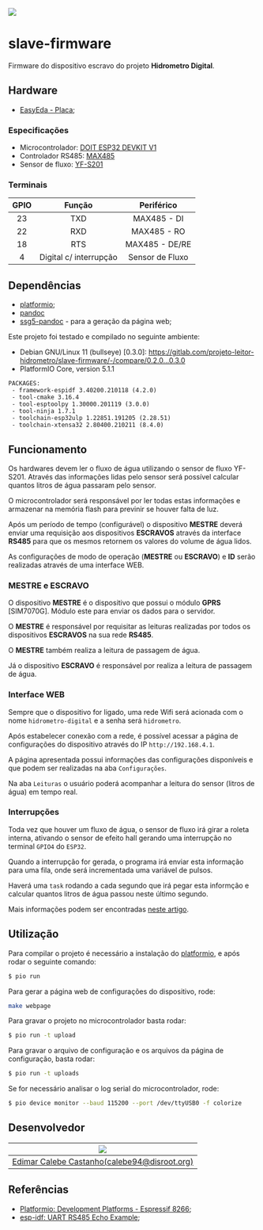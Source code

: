 ![](https://gitlab.com/projeto-leitor-hidrometro/slave-firmware/badges/main/pipeline.svg)

# slave-firmware

Firmware do dispositivo escravo do projeto **Hidrometro Digital**.

## Hardware

* [EasyEda - Placa](https://easyeda.com/editor#id=7732b4349d4646e5ac3e3764baabef0e);

### Especificações

* Microcontrolador: [DOIT ESP32 DEVKIT V1](https://docs.platformio.org/en/latest/boards/espressif32/esp32doit-devkit-v1.html#id1)
* Controlador RS485: [MAX485](https://www.maximintegrated.com/en/products/interface/transceivers/MAX485.html#tech-docs)
* Sensor de fluxo: [YF-S201](https://www.sparkfun.com/datasheets/Robotics/QR_QRE1113.GR.pdf)

### Terminais

| GPIO | Função | Periférico |
|:----:|:------:|:----------:|
| 23 | TXD | MAX485 - DI |
| 22 | RXD | MAX485 - RO |
| 18 | RTS | MAX485 - DE/RE |
| 4 | Digital c/ interrupção | Sensor de Fluxo |

## Dependências

* [platformio];
* [pandoc]
* [ssg5-pandoc] - para a geração da página web;

Este projeto foi testado e compilado no seguinte ambiente:

* Debian GNU/Linux 11 (bullseye)
[0.3.0]: https://gitlab.com/projeto-leitor-hidrometro/slave-firmware/-/compare/0.2.0...0.3.0
* PlatformIO Core, version 5.1.1

```
PACKAGES:
 - framework-espidf 3.40200.210118 (4.2.0)
 - tool-cmake 3.16.4
 - tool-esptoolpy 1.30000.201119 (3.0.0)
 - tool-ninja 1.7.1
 - toolchain-esp32ulp 1.22851.191205 (2.28.51)
 - toolchain-xtensa32 2.80400.210211 (8.4.0)
```
## Funcionamento

Os hardwares devem ler o fluxo de água utilizando o sensor de fluxo YF-S201. 
Através das informações lidas pelo sensor será possível calcular quantos litros de água passaram pelo sensor.

O microcontrolador será responsável por ler todas estas informações e armazenar na memória flash para previnir se houver falta de luz.

Após um período de tempo (configurável) o dispositivo **MESTRE** deverá enviar uma requisição aos dispositivos **ESCRAVOS** através da interface **RS485** para que os mesmos retornem os valores do volume de água lidos.

As configurações de modo de operação (**MESTRE** ou **ESCRAVO**) e **ID** serão realizadas através de uma interface WEB.

### MESTRE e ESCRAVO

O dispositivo **MESTRE** é o dispositivo que possui o módulo **GPRS** [SIM7070G]. Módulo este para enviar os dados para o servidor.

O **MESTRE** é responsável por requisitar as leituras realizadas por todos os dispositivos **ESCRAVOS** na sua rede **RS485**.

O **MESTRE** também realiza a leitura de passagem de água.

Já o dispositivo **ESCRAVO** é responsável por realiza a leitura de passagem de água.

### Interface WEB

Sempre que o dispositivo for ligado, uma rede Wifi será acionada com o nome `hidrometro-digital` e a senha será `hidrometro`.

Após estabelecer conexão com a rede, é possível acessar a página de configurações do dispositivo através do IP `http://192.168.4.1`.

A página apresentada possui informações das configurações disponíveis e que podem ser realizadas na aba `Configurações`.

Na aba `Leituras` o usuário poderá acompanhar a leitura do sensor (litros de água) em tempo real.

### Interrupções

Toda vez que houver um fluxo de água, o sensor de fluxo irá girar a
roleta interna, ativando o sensor de efeito hall gerando uma interrupção
no terminal `GPIO4` do `ESP32`.

Quando a interrupção for gerada, o programa irá enviar esta informação
para uma fila, onde será incrementada uma variável de pulsos.

Haverá uma `task` rodando a cada segundo que irá pegar esta informção e
calcular quantos litros de água passou neste último segundo.

Mais informações podem ser encontradas [neste artigo](https://how2electronics.com/iot-water-flow-meter-using-esp8266-water-flow-sensor/).

## Utilização

Para compilar o projeto é necessário a instalação do [platformio], e após rodar o seguinte comando:

```sh
$ pio run
```

Para gerar a página web de configurações do dispositivo, rode:

```sh
make webpage
```

Para gravar o projeto no microcontrolador basta rodar:

```sh
$ pio run -t upload
```

Para gravar o arquivo de configuração e os arquivos da página de configuração, basta rodar:

```sh
$ pio run -t uploads
```

Se for necessário analisar o log serial do microcontrolador, rode:

```sh
$ pio device monitor --baud 115200 --port /dev/ttyUSB0 -f colorize
```

## Desenvolvedor

| ![](https://assets.gitlab-static.net/uploads/-/system/user/avatar/2382314/avatar.png?width=200) |
|:------:|
| [Edimar Calebe Castanho(calebe94@disroot.org)](https://gitlab.com/Calebe94) |

## Referências

* [Platformio: Development Platforms - Espressif 8266](https://docs.platformio.org/en/latest/platforms/espressif8266.html);
* [esp-idf: UART RS485 Echo Example](https://github.com/espressif/esp-idf/tree/master/examples/peripherals/uart/uart_echo_rs485);

[platformio]: https://docs.platformio.org/en/latest/core/installation.html
[pandoc]: https://pandoc.org/
[ssg5-pandoc]: https://gitlab.com/Calebe94/ssg5-pandoc
